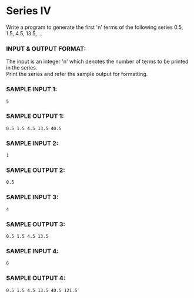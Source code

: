 # Series IV

Write a program to generate the first 'n' terms of the following series 0.5, 1.5, 4.5, 13.5, ... 

### INPUT & OUTPUT FORMAT:

The input is an integer 'n' which denotes the number of terms to be printed in the series. <br>
Print the series and refer the sample output for formatting.

### SAMPLE INPUT 1:

```
5
```

### SAMPLE OUTPUT 1:

```
0.5 1.5 4.5 13.5 40.5
```

### SAMPLE INPUT 2:

```
1
```

### SAMPLE OUTPUT 2:

```
0.5
```

### SAMPLE INPUT 3:

```
4
```

### SAMPLE OUTPUT 3:

```
0.5 1.5 4.5 13.5
```

### SAMPLE INPUT 4:

```
6
```

### SAMPLE OUTPUT 4:

```
0.5 1.5 4.5 13.5 40.5 121.5
```
